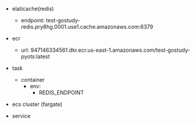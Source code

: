 

* elaticache(redis)
  * endpoint:  test-gostudy-redis.pry8hg.0001.use1.cache.amazonaws.com:6379
	
* ecr
  * url: 947146334561.dkr.ecr.us-east-1.amazonaws.com/test-gostudy-pyots:latest
* task
  * container 
    * env:
      * REDIS_ENDPOINT
* ecs cluster (fargate)
* service

